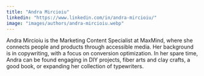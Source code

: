 ```yaml
---
title: "Andra Mircioiu"
linkedin: "https://www.linkedin.com/in/andra-mircioiu/"
image: "images/authors/andra-mircioiu.webp"
---
```


Andra Mircioiu is the Marketing Content Specialist at MaxMind, where she
connects people and products through accessible media. Her background is in
copywriting, with a focus on conversion optimization. In her spare time, Andra
can be found engaging in DIY projects, fiber arts and clay crafts, a good book,
or expanding her collection of typewriters.

